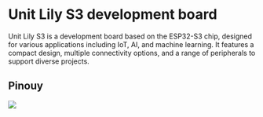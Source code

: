 # Unit Lily S3 development board 

Unit Lily S3 is a development board based on the ESP32-S3 chip, designed for various applications including IoT, AI, and machine learning. It features a compact design, multiple connectivity options, and a range of peripherals to support diverse projects.

## Pinouy

![](hardware/resources/pinout.png)

